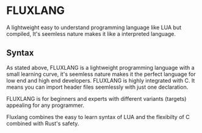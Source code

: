 # FLUXLANG
A lightweight easy to understand programming language like LUA but compiled, It's seemless nature makes it like a interpreted language.

## Syntax

As stated above, FLUXLANG is a lightweight programming language with a small learning curve, it's seemless nature makes it the perfect language for low end and high end developers.
FLUXLANG is highly integrated with C. It means you can import header files seemlessly with just one declaration.

FLUXLANG is for beginners and experts with different variants (targets) appealing for any programmer.


Fluxlang combines the easy to learn syntax of LUA and the flexibilty of C combined with Rust's safety.
